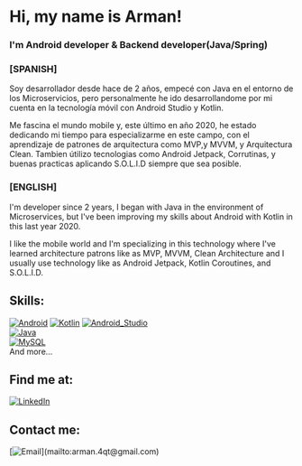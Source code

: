 
<!--
**arman-visual/arman-visual** is a ✨ _special_ ✨ repository because its `README.md` (this file) appears on your GitHub profile.

Here are some ideas to get you started:

- 🔭 I’m currently working on ...
- 🌱 I’m currently learning ...
- 👯 I’m looking to collaborate on ...
- 🤔 I’m looking for help with ...
- 💬 Ask me about ...
- 📫 How to reach me: ...
- 😄 Pronouns: ...
- ⚡ Fun fact: ...
-->
# Hi, my name is Arman!
### I'm Android developer & Backend developer(Java/Spring)

### [SPANISH]

Soy desarrollador desde hace de 2 años, empecé con Java en el entorno de los Microservicios, pero personalmente he ido desarrollandome por mi cuenta en la tecnología móvil con Android Studio y Kotlin. 

Me fascina el mundo mobile y, este último en año 2020, he estado dedicando mi tiempo para especializarme en este campo, con el aprendizaje de patrones de arquitectura como MVP,y MVVM, y Arquitectura Clean. Tambien útilizo tecnologias como Android Jetpack, Corrutinas, y buenas practicas aplicando S.O.L.I.D siempre que sea posible.

### [ENGLISH]

I'm developer since 2 years, I began with Java in the environment of Microservices, but I've been improving my skills about Android with Kotlin in this last year 2020.

I like the mobile world and I'm specializing in this technology where I've learned architecture patrons like as MVP, MVVM, Clean Architecture and I usually use technology like as Android Jetpack, Kotlin Coroutines, and S.O.L.I.D.



## Skills:
[![Android](https://img.shields.io/badge/Android-3DDC84?style=for-the-badge&logo=android&logoColor=white&labelColor=101010)]()
[![Kotlin](https://img.shields.io/badge/Kotlin-0095D5?style=for-the-badge&logo=kotlin&logoColor=white&labelColor=101010)]()
[![Android_Studio](https://img.shields.io/badge/Android_Studio-3DDC84?style=for-the-badge&logo=android-studio&logoColor=white&labelColor=101010)]()
</br>
[![Java](https://img.shields.io/badge/Java-007396?style=for-the-badge&logo=java&logoColor=white&labelColor=101010)]()
</br>
[![MySQL](https://img.shields.io/badge/MySQL-4479A1?style=for-the-badge&logo=mysql&logoColor=white&labelColor=101010)]()
</br>
And more...

## Find me at:

[![LinkedIn](https://img.shields.io/badge/LinkedIn-Arman_QT-0077B5?style=for-the-badge&logo=linkedin&logoColor=white&labelColor=101010)](https://www.linkedin.com/in/armandoqt/)


## Contact me:

[![Email](https://img.shields.io/badge/arman.4qt@gmail.com-my_personal_email_(slow_response)-D14836?style=for-the-badge&logo=gmail&logoColor=white&labelColor=101010)](mailto:arman.4qt@gmail.com)

